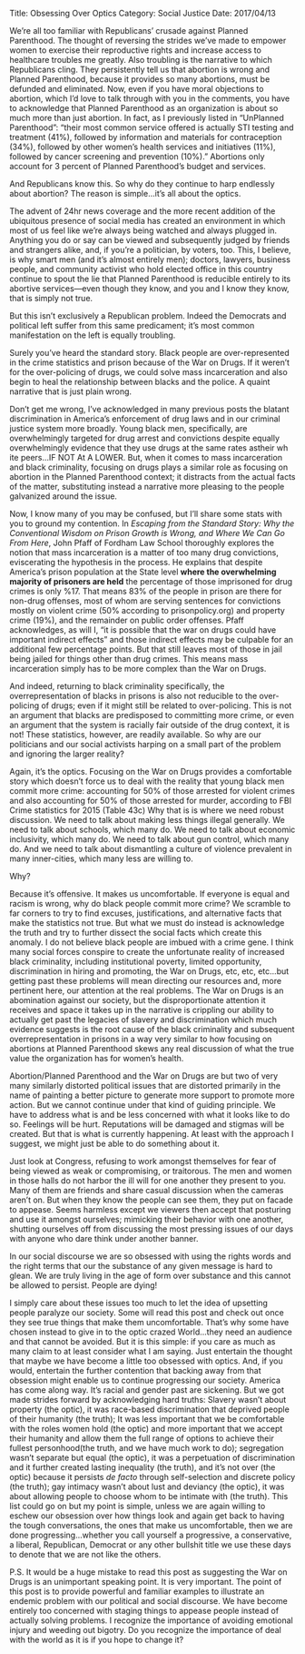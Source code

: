 Title: Obsessing Over Optics
Category: Social Justice
Date: 2017/04/13

We’re all too familiar with Republicans’ crusade against Planned Parenthood. The thought of reversing the strides we’ve made to empower women to exercise their reproductive rights and increase access to healthcare troubles me greatly. Also troubling is the narrative to which Republicans cling. They persistently tell us that abortion is wrong and Planned Parenthood, because it provides so many abortions, must be defunded and eliminated. Now, even if you have moral objections to abortion, which I’d love to talk through with you in the comments, you have to acknowledge that Planned Parenthood as an organization is about so much more than just abortion. In fact, as I previously listed in “UnPlanned Parenthood”: “their most common service offered is actually STI testing and treatment (41%), followed by information and materials for contraception (34%), followed by other women’s health services and initiatives (11%), followed by cancer screening and prevention (10%).” Abortions only account for 3 percent of Planned Parenthood’s budget and services.

And Republicans know this. So why do they continue to harp endlessly about abortion? The reason is simple...it’s all about the optics.

The advent of 24hr news coverage and the more recent addition of the ubiquitous presence of social media has created an environment in which most of us feel like we’re always being watched and always plugged in. Anything you do or say can be viewed and subsequently judged by friends and strangers alike, and, if you’re a politician, by voters, too. This, I believe, is why smart men (and it’s almost entirely men); doctors, lawyers, business people, and community activist who hold elected office in this country continue to spout the lie that Planned Parenthood is reducible entirely to its abortive services—even though they know, and you and I know they know, that is simply not true.

But this isn’t exclusively a Republican problem. Indeed the Democrats and political left suffer from this same predicament; it’s most common manifestation on the left is equally troubling.

Surely you’ve heard the standard story. Black people are over-represented in the crime statistics and prison because of the War on Drugs. If it weren’t for the over-policing of drugs, we could solve mass incarceration and also begin to heal the relationship between blacks and the police. A quaint narrative that is just plain wrong.

Don’t get me wrong, I’ve acknowledged in many previous posts the blatant discrimination in America’s enforcement of drug laws and in our criminal justice system more broadly. Young black men, specifically, are overwhelmingly targeted for drug arrest and convictions despite equally overwhelmingly evidence that they use drugs at the same rates astheir wh ite peers...IF NOT At A LOWER. But, when it comes to mass incarceration and black criminality, focusing on drugs plays a similar role as focusing on abortion in the Planned Parenthood context; it distracts from the actual facts of the matter, substituting instead a narrative more pleasing to the people galvanized around the issue.

Now, I know many of you may be confused, but I’ll share some stats with you to ground my contention. In *Escaping from the Standard Story: Why the Conventional Wisdom on Prison Growth is Wrong, and Where We Can Go From Here*, John Pfaff of Fordham Law School thoroughly explores the notion that mass incarceration is a matter of too many drug convictions, eviscerating the hypothesis in the process. He explains that despite America’s prison population at the State level **where the overwhelming majority of prisoners are held** the percentage of those imprisoned for drug crimes is only %17. That means 83% of the people in prison are there for non-drug offenses, most of whom are serving sentences for convictions mostly on violent crime (50% according to prisonpolicy.org) and property crime (19%), and the remainder on public order offenses. Pfaff acknowledges, as will I, “it is possible that the war on drugs could have important indirect effects” and those indirect effects may be culpable for an additional few percentage points. But that still leaves most of those in jail being jailed for things other than drug crimes. This means mass incarceration simply has to be more complex than the War on Drugs.

And indeed, returning to black criminality specifically, the overrepresentation of blacks in prisons is also not reducible to the over-policing of drugs; even if it might still be related to over-policing. This is not an argument that blacks are predisposed to committing more crime, or even an argument that the system is racially fair outside of the drug context, it is not! These statistics, however, are readily available. So why are our politicians and our social activists harping on a small part of the problem and ignoring the larger reality?

Again, it’s the optics. Focusing on the War on Drugs provides a comfortable story which doesn’t force us to deal with the reality that young black men commit more crime: accounting for 50% of those arrested for violent crimes and also accounting for 50% of those arrested for murder, according to FBI Crime statistics for 2015 (Table 43c) Why that is is where we need robust discussion. We need to talk about making less things illegal generally. We need to talk about schools, which many do. We need to talk about economic inclusivity, which many do. We need to talk about gun control, which many do. And we need to talk about dismantling a culture of violence prevalent in many inner-cities, which many less are willing to.

Why?

Because it’s offensive. It makes us uncomfortable. If everyone is equal and racism is wrong, why do black people commit more crime? We scramble to far corners to try to find excuses, justifications, and alternative facts that make the statistics not true. But what we must do instead is acknowledge the truth and try to further dissect the social facts which create this anomaly. I do not believe black people are imbued with a crime gene. I think many social forces conspire to create the unfortunate reality of increased black criminality, including institutional poverty, limited opportunity, discrimination in hiring and promoting, the War on Drugs, etc, etc, etc...but getting past these problems will mean directing our resources and, more pertinent here, our attention at the real problems. The War on Drugs is an abomination against our society, but the disproportionate attention it receives and space it takes up in the narrative is crippling our ability to actually get past the legacies of slavery and discrimination which much evidence suggests is the root cause of the black criminality and subsequent overrepresentation in prisons in a way very similar to how focusing on abortions at Planned Parenthood skews any real discussion of what the true value the organization has for women’s health.

Abortion/Planned Parenthood and the War on Drugs are but two of very many similarly distorted political issues that are distorted primarily in the name of painting a better picture to generate more support to promote more action. But we cannot continue under that kind of guiding principle. We have to address what is and be less concerned with what it looks like to do so. Feelings will be hurt. Reputations will be damaged and stigmas will be created. But that is what is currently happening. At least with the approach I suggest, we might just be able to do something about it.

Just look at Congress, refusing to work amongst themselves for fear of being viewed as weak or compromising, or traitorous. The men and women in those halls do not harbor the ill will for one another they present to you. Many of them are friends and share casual discussion when the cameras aren’t on. But when they know the people can see them, they put on facade to appease. Seems harmless except we viewers then accept that posturing and use it amongst ourselves; mimicking their behavior with one another, shutting ourselves off from discussing the most pressing issues of our days with anyone who dare think under another banner. 

In our social discourse we are so obsessed with using the rights words and the right terms that our the substance of any given message is hard to glean. We are truly living in the age of form over substance and this cannot be allowed to persist. People are dying!

I simply care about these issues too much to let the idea of upsetting people paralyze our society. Some will read this post and check out once they see true things that make them uncomfortable. That’s why some have chosen instead to give in to the optic crazed World...they need an audience and that cannot be avoided. But it is this simple: if you care as much as many claim to at least consider what I am saying. Just entertain the thought that maybe we have become a little too obsessed with optics. And, if you would, entertain the further contention that backing away from that obsession might enable us to continue progressing our society. America has come along way. It’s racial and gender past are sickening. But we got made strides forward by acknowledging hard truths: Slavery wasn’t about property (the optic), it was race-based discrimination that deprived people of their humanity (the truth); It was less important that we be comfortable with the roles women hold (the optic) and more important that we accept their humanity and allow them the full range of options to achieve their fullest personhood(the truth, and we have much work to do); segregation wasn’t separate but equal (the optic), it was a perpetuation of discrimination and it further created lasting inequality (the truth), and it’s not over (the optic) because it persists *de facto* through self-selection and discrete policy (the truth); gay intimacy wasn’t about lust and deviancy (the optic), it was about allowing people to choose whom to be intimate with (the truth). This list could go on but my point is simple, unless we are again willing to eschew our obsession over how things look and again get back to having the tough conversations, the ones that make us uncomfortable, then we are done progressing...whether you call yourself a progressive, a conservative, a liberal, Republican, Democrat or any other bullshit title we use these days to denote that we are not like the others.

P.S. It would be a huge mistake to read this post as suggesting the War on Drugs is an unimportant speaking point. It is very important. The point of this post is to provide powerful and familiar examples to illustrate an endemic problem with our political and social discourse. We have become entirely too concerned with staging things to appease people instead of actually solving problems. I recognize the importance of avoiding emotional injury and weeding out bigotry. Do you recognize the importance of deal with the world as it is if you hope to change it?
